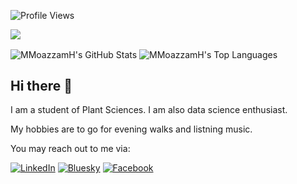 ![Profile Views](https://visitcount.itsvg.in/api?id=MMoazzamH&label=Profile%20Views&color=12&pretty=true)

<p align="left">
  <img src="https://visitcount.itsvg.in/api?id=MMoazzamH&label=Profile%20Views&color=3&pretty=true" />
</p>

<p align="left">
  <img align="center" src="https://github-readme-stats.vercel.app/api?username=MMoazzamH&show_icons=true&theme=dracula&rank_icon=github" alt="MMoazzamH's GitHub Stats" />
  <img align="center" src="https://github-readme-stats.vercel.app/api/top-langs/?username=MMoazzamH&layout=compact&theme=dracula" alt="MMoazzamH's Top Languages" />

  
## Hi there 👋


I am a student of Plant Sciences. I am also data science enthusiast. 

My hobbies are to go for evening walks and listning music.

You may reach out to me via:


[![LinkedIn](https://img.shields.io/badge/LinkedIn-0077B5?style=for-the-badge&logo=linkedin&logoColor=white)](https://www.linkedin.com/in/moazzam372/)
[![Bluesky](https://img.shields.io/badge/Bluesky-0077B5?style=for-the-badge&logo=Bluesky&logoColor=white)](https://bsky.app/profile/muhammadmh.bsky.social)
[![Facebook](https://img.shields.io/badge/Facebook-0077B5?style=for-the-badge&logo=Facebook&logoColor=white)](https://www.facebook.com/profile.php?id=100036990192783)


